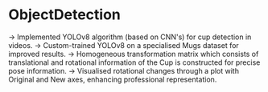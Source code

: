 # ObjectDetection

-> Implemented YOLOv8 algorithm (based on CNN's) for cup detection in videos.
-> Custom-trained YOLOv8 on a specialised Mugs dataset for improved results.
-> Homogeneous transformation matrix which consists of translational and rotational information of the Cup is constructed for precise pose information.
-> Visualised rotational changes through a plot with Original and New axes, enhancing professional representation.
